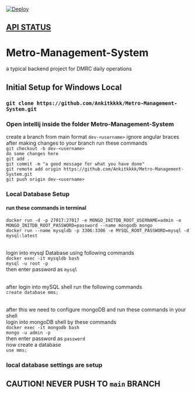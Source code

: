 [![Deploy](https://github.com/PROXY-BROTHERS/Metro-Management-System/actions/workflows/CiCdHeroku.yaml/badge.svg)](https://github.com/PROXY-BROTHERS/Metro-Management-System/actions/workflows/CiCdHeroku.yaml)

## [API STATUS](https://metro-management-system.herokuapp.com/api/status)
# Metro-Management-System
a typical backend project for DMRC daily operations

## Initial Setup for Windows Local
### `git clone https://github.com/Ankitkkkk/Metro-Management-System.git`
### Open intellij inside the folder Metro-Management-System
create a branch from main format `dev-<username>` ignore angular braces
after making changes to your branch
run these commands <br />
`git checkout -b dev-<username>`<br />
`do some changes here`<br />
`git add .`<br />
`git commit -m "a good message for what you have done"`<br />
`git remote add origin https://github.com/Ankitkkkk/Metro-Management-System.git` <br />
`git push origin dev-<username>` <br />

### Local Database Setup
#### run these commands in terminal 
`docker run -d -p 27017:27017 -e MONGO_INITDB_ROOT_USERNAME=admin -e MONGO_INITDB_ROOT_PASSWORD=password --name mongodb mongo` <br />
`docker run --name mysqldb -p 3306:3306 -e MYSQL_ROOT_PASSWORD=mysql -d mysql:latest` <br /><br />


login into mysql Database using following commands <br />
`docker exec -it mysqldb bash` <br />
`mysql -u root -p` <br />
then enter password as `mysql` <br /><br />


after login into mySQL shell run the following commands <br />
`create database mms;`<br /><br />


after this we need to configure mongoDB and run these commands in your shell <br />
login into mongoDB shell by these commands <br />
`docker exec -it mongodb bash` <br />
`mongo -u admin -p` <br />
then enter password as `password` <br />
now create a database<br />
`use mms;`

### local database settings are setup

## CAUTION! NEVER PUSH TO `main` BRANCH

